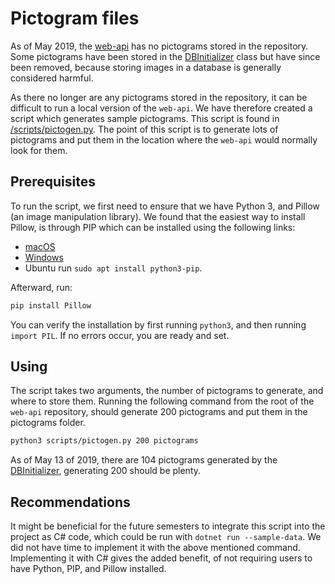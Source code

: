# Pictogram files

As of May 2019, the [web-api](https://github.com/aau-giraf/web-api) has no pictograms
 stored in the repository.
Some pictograms have been stored in the [DBInitializer](https://github.com/aau-giraf/web-api/blob/develop/GirafRest/Data/DBInitializer.cs)
 class but have since been removed, because storing images in a database is generally
considered harmful.

As there no longer are any pictograms stored in the repository, it can be difficult
 to run a local version of the `web-api`.
We have therefore created a script which generates sample pictograms.
This script is found in [/scripts/pictogen.py](https://github.com/aau-giraf/web-api/blob/develop/scripts/pictogen.py).
The point of this script is to generate lots of pictograms and put them in the location
 where the `web-api` would normally look for them.

## Prerequisites

To run the script, we first need to ensure that we have Python 3, and Pillow (an
 image manipulation library).
We found that the easiest way to install Pillow, is through PIP which can be installed
 using the following links:

- [macOS](https://evansdianga.com/install-pip-osx/)
- [Windows](https://vgkits.org/blog/pip3-windows-howto/)
- Ubuntu run `sudo apt install python3-pip`.

Afterward, run:

```bash
pip install Pillow
```

You can verify the installation by first running `python3`, and then running `import
 PIL`.
If no errors occur, you are ready and set.

## Using

The script takes two arguments, the number of pictograms to generate, and where
to store them. Running the following command from the root of the `web-api` repository,
 should generate 200 pictograms and put them in the pictograms folder.

```bash
python3 scripts/pictogen.py 200 pictograms
```

As of May 13 of 2019, there are 104 pictograms generated by the [DBInitializer](https://github.com/aau-giraf/web-api/blob/develop/GirafRest/Data/DBInitializer.cs),
 generating 200 should be plenty.

## Recommendations

It might be beneficial for the future semesters to integrate this script into the
project as C\# code, which could be run with `dotnet run --sample-data`.
We did not have time to implement it with the above mentioned command. Implementing
it with C\# gives the added benefit, of not requiring users to have Python, PIP,
and Pillow installed.

